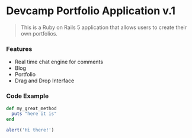 # Devcamp Portfolio Application v.1

> This is a Ruby on Rails 5 application that allows users to create their own portfolios.

### Features

- Real time chat engine for comments
- Blog
- Portfolio
- Drag and Drop Interface

### Code Example

```ruby
def my_great_method
  puts "here it is"
end
```

```javascript
alert('Hi there!')
```